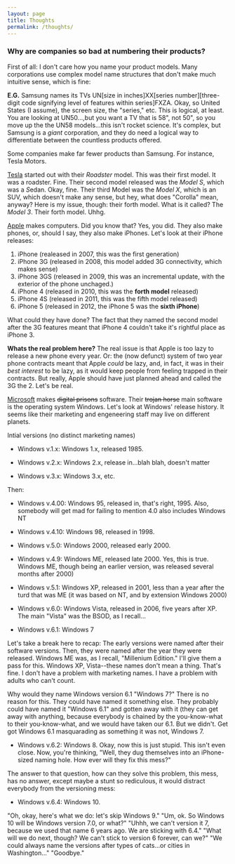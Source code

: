 ```yaml
---
layout: page
title: Thoughts
permalink: /thoughts/
---
```


### Why are companies so bad at numbering their products?

First of all: I don't care how you name your product models. Many corporations use complex model name structures that don't make much intuitive sense, which is fine:

**E.G.** Samsung names its TVs UN[size in inches]XX[series number][three-digit code signifying level of features within series]FXZA. Okay, so United States (I assume), the screen size, the "series," etc. This is logical, at least. You are looking at UN50...,but you want a TV that is 58", not 50", so you move up the the UN58 models...this isn't rocket science. It's complex, but Samsung is a *giant* corporation, and they do need a logical way to differentiate between the countless products offered.

Some companies make far fewer products than Samsung. For instance, Tesla Motors.

[Tesla](tesla.com) started out with their *Roadster* model. This was their first model. It was a roadster. Fine. Their second model released was the *Model S*, which was a *S*edan. Okay, fine. Their third Model was the *Model X*, which is an SUV, which doesn't make any sense, but hey, what does "Corolla" mean, anyway? Here is my issue, though: their forth model. What is it called? The *Model 3*. Their forth model. Uhhg.

[Apple](apple.com) makes computers. Did you know that? Yes, you did. They also make phones, or, should I say, they also make iPhones. Let's look at their iPhone releases:

1. iPhone (realeased in 2007, this was the first generation)
2. iPhone 3G (released in 2008, this model added 3G connectivity, which makes sense)
3. iPhone 3GS (released in 2009, this was an incremental update, with the exterior of the phone unchaged.)
4. iPhone 4 (released in 2010, this was the **forth model** released)
5. iPhone 4S (released in 2011, this was the fifth model released)
6. iPhone 5 (released in 2012, the iPhone 5 was the **sixth iPhone**)

What could they have done? The fact that they named the second model after the 3G features meant that iPhone 4 couldn't take it's rightful place as iPhone 3.

**Whats the real problem here?**
The real issue is that Apple is too lazy to release a new phone every year. Or: the (now defunct) system of two year phone contracts meant that Apple *could* be lazy, and, in fact, it was in their *best interest* to be lazy, as it would keep people from feeling trapped in their contracts. But really, Apple should have just planned ahead and called the 3G the 2. Let's be real.

[Microsoft](microsoft.com) makes <strike>digital prisons</strike> software. Their <strike>trojan horse</strike> main software is the operating system Windows. Let's look at Windows' release history. It seems like their marketing and engeneering staff may live on different planets.

Intial versions (no distinct marketing names)

+ Windows v.1.x: Windows 1.x, released 1985.

+ Windows v.2.x: Windows 2.x, release in...blah blah, doesn't matter

+ Windows v.3.x: Windows 3.x, etc.

Then:

+ Windows v.4.00: Windows 95, released in, that's right, 1995. Also, somebody will get mad for failing to mention 4.0 also includes Windows NT

+ Windows v.4.10: Windows 98, released in 1998.

+ Windows v.5.0: Windows 2000, released early 2000.

+ Windows v.4.9: Windows ME, released late 2000. Yes, this is true. Windows ME, though being an earlier version, was released several months after 2000)

+ Windows v.5.1: Windows XP, released in 2001, less than a year after the turd that was ME (it was based on NT, and by extension Windows 2000)

+ Windows v.6.0: Windows Vista, released in 2006, five years after XP. The main "Vista" was the BSOD, as I recall...

+ Windows v.6.1: Windows 7

Let's take a break here to recap: The early versions were named after their software versions. Then, they were named after the year they were released. Windows ME was, as I recall, "Millenium Edition." I'll give them a pass for this. Windows XP, Vista--these names don't mean a thing. That's fine. I don't have a problem with marketing names. I have a problem with adults who can't count.

Why would they name Windows version 6.1 "Windows 7?" There is no reason for this. They could have named it something else. They probably could have named it "Windows 6.1" and gotten away with it (they can get away with anything, because everybody is chained by the you-know-what to their you-know-what, and we would have taken our 6.1. But we didn't. Get got Windows 6.1 masquarading as something it was not, Windows 7.

+ Windows v.6.2: Windows 8. Okay, now this is just stupid. This isn't even close. Now, you're thinking, "Well, they dug themselves into an iPhone-sized naming hole. How ever will they fix this mess?"

The answer to that question, how can they solve this problem, this mess, has no answer, except maybe a stunt so rediculous, it would distract everybody from the versioning mess:

+ Windows v.6.4: Windows 10.

"Oh, okay, here's what we do: let's skip Windows 9."
"Um, ok. So Windows 10 will be Windows version 7.0, or what?"
"Uhhh, we can't version it 7, because we used that name 6 years ago. We are sticking with 6.4."
"What will we do next, though? We can't stick to version 6 forever, can we?"
"We could always name the versions after types of cats...or cities in Washington..."
"Goodbye."


